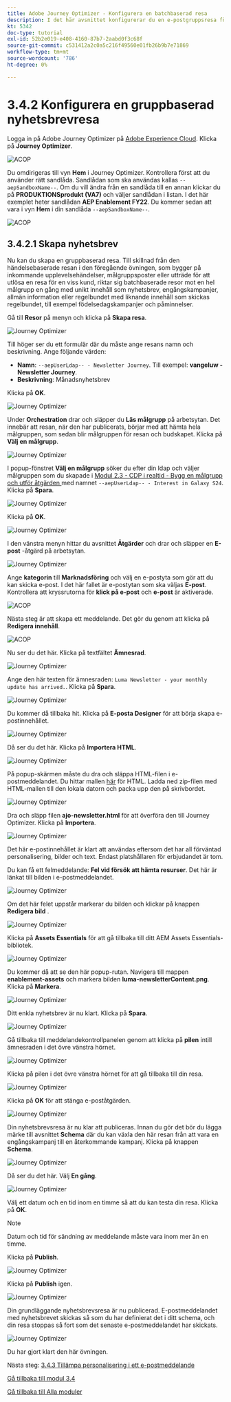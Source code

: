 ```yaml
---
title: Adobe Journey Optimizer - Konfigurera en batchbaserad resa
description: I det här avsnittet konfigurerar du en e-postgruppsresa för att skicka ett nyhetsbrev
kt: 5342
doc-type: tutorial
exl-id: 52b2e019-e408-4160-87b7-2aabd0f3c68f
source-git-commit: c531412a2c0a5c216f49560e01fb26b9b7e71869
workflow-type: tm+mt
source-wordcount: '786'
ht-degree: 0%

---
```


# 3.4.2 Konfigurera en gruppbaserad nyhetsbrevresa

Logga in på Adobe Journey Optimizer på [Adobe Experience Cloud](https://experience.adobe.com). Klicka på **Journey Optimizer**.

![ACOP](./../../../modules/ajo-b2c/module3.1/images/acophome.png)

Du omdirigeras till vyn **Hem** i Journey Optimizer. Kontrollera först att du använder rätt sandlåda. Sandlådan som ska användas kallas `--aepSandboxName--`. Om du vill ändra från en sandlåda till en annan klickar du på **PRODUKTIONSprodukt (VA7)** och väljer sandlådan i listan. I det här exemplet heter sandlådan **AEP Enablement FY22**. Du kommer sedan att vara i vyn **Hem** i din sandlåda `--aepSandboxName--`.

![ACOP](./../../../modules/ajo-b2c/module3.1/images/acoptriglp.png)

## 3.4.2.1 Skapa nyhetsbrev

Nu kan du skapa en gruppbaserad resa. Till skillnad från den händelsebaserade resan i den föregående övningen, som bygger på inkommande upplevelsehändelser, målgruppsposter eller utträde för att utlösa en resa för en viss kund, riktar sig batchbaserade resor mot en hel målgrupp en gång med unikt innehåll som nyhetsbrev, engångskampanjer, allmän information eller regelbundet med liknande innehåll som skickas regelbundet, till exempel födelsedagskampanjer och påminnelser.

Gå till **Resor** på menyn och klicka på **Skapa resa**.

![Journey Optimizer](./images/oc43.png)

Till höger ser du ett formulär där du måste ange resans namn och beskrivning. Ange följande värden:

- **Namn**: `--aepUserLdap-- - Newsletter Journey`. Till exempel: **vangeluw - Newsletter Journey**.
- **Beskrivning**: Månadsnyhetsbrev

Klicka på **OK**.

![Journey Optimizer](./images/batchj2.png)

Under **Orchestration** drar och släpper du **Läs målgrupp** på arbetsytan. Det innebär att resan, när den har publicerats, börjar med att hämta hela målgruppen, som sedan blir målgruppen för resan och budskapet. Klicka på **Välj en målgrupp**.

![Journey Optimizer](./images/batchj3.png)

I popup-fönstret **Välj en målgrupp** söker du efter din ldap och väljer målgruppen som du skapade i [Modul 2.3 - CDP i realtid - Bygg en målgrupp och utför åtgärden ](./../../../modules/rtcdp-b2c/module2.3/real-time-cdp-build-a-segment-take-action.md) med namnet `--aepUserLdap-- - Interest in Galaxy S24`. Klicka på **Spara**.

![Journey Optimizer](./images/batchj5.png)

Klicka på **OK**.

![Journey Optimizer](./images/batchj6.png)

I den vänstra menyn hittar du avsnittet **Åtgärder** och drar och släpper en **E-post** -åtgärd på arbetsytan.

![Journey Optimizer](./images/batchj7.png)

Ange **kategorin** till **Marknadsföring** och välj en e-postyta som gör att du kan skicka e-post. I det här fallet är e-postytan som ska väljas **E-post**. Kontrollera att kryssrutorna för **klick på e-post** och **e-post** är aktiverade.

![ACOP](./images/journeyactions1eee.png)

Nästa steg är att skapa ett meddelande. Det gör du genom att klicka på **Redigera innehåll**.

![ACOP](./images/journeyactions2.png)

Nu ser du det här. Klicka på textfältet **Ämnesrad**.

![Journey Optimizer](./images/batch4.png)

Ange den här texten för ämnesraden: `Luma Newsletter - your monthly update has arrived.`. Klicka på **Spara**.

![Journey Optimizer](./images/batch5.png)

Du kommer då tillbaka hit. Klicka på **E-posta Designer** för att börja skapa e-postinnehållet.

![Journey Optimizer](./images/batch6.png)

Då ser du det här. Klicka på **Importera HTML**.

![Journey Optimizer](./images/batch7.png)

På popup-skärmen måste du dra och släppa HTML-filen i e-postmeddelandet. Du hittar mallen [här](./../../../assets/html/ajo-newsletter.html.zip) för HTML. Ladda ned zip-filen med HTML-mallen till den lokala datorn och packa upp den på skrivbordet.

![Journey Optimizer](./images/html1.png)

Dra och släpp filen **ajo-newsletter.html** för att överföra den till Journey Optimizer. Klicka på **Importera**.

![Journey Optimizer](./images/batch8.png)

Det här e-postinnehållet är klart att användas eftersom det har all förväntad personalisering, bilder och text. Endast platshållaren för erbjudandet är tom.

Du kan få ett felmeddelande: **Fel vid försök att hämta resurser**. Det här är länkat till bilden i e-postmeddelandet.

![Journey Optimizer](./images/errorfetch.png)

Om det här felet uppstår markerar du bilden och klickar på knappen **Redigera bild** .

![Journey Optimizer](./images/errorfetch1.png)

Klicka på **Assets Essentials** för att gå tillbaka till ditt AEM Assets Essentials-bibliotek.

![Journey Optimizer](./images/errorfetch2.png)

Du kommer då att se den här popup-rutan. Navigera till mappen **enablement-assets** och markera bilden **luma-newsletterContent.png**. Klicka på **Markera**.

![Journey Optimizer](./images/errorfetch3.png)

Ditt enkla nyhetsbrev är nu klart. Klicka på **Spara**.

![Journey Optimizer](./images/ready.png)

Gå tillbaka till meddelandekontrollpanelen genom att klicka på **pilen** intill ämnesraden i det övre vänstra hörnet.

![Journey Optimizer](./images/batch9.png)

Klicka på pilen i det övre vänstra hörnet för att gå tillbaka till din resa.

![Journey Optimizer](./images/oc79aeee.png)

Klicka på **OK** för att stänga e-poståtgärden.

![Journey Optimizer](./images/oc79beee.png)

Din nyhetsbrevsresa är nu klar att publiceras. Innan du gör det bör du lägga märke till avsnittet **Schema** där du kan växla den här resan från att vara en engångskampanj till en återkommande kampanj. Klicka på knappen **Schema**.

![Journey Optimizer](./images/batchj12.png)

Då ser du det här. Välj **En gång**.

![Journey Optimizer](./images/sch1.png)

Välj ett datum och en tid inom en timme så att du kan testa din resa. Klicka på **OK**.

>[!NOTE]
>
>Datum och tid för sändning av meddelande måste vara inom mer än en timme.

Klicka på **Publish**.

![Journey Optimizer](./images/batchj13.png)

Klicka på **Publish** igen.

![Journey Optimizer](./images/batchj14.png)

Din grundläggande nyhetsbrevsresa är nu publicerad. E-postmeddelandet med nyhetsbrevet skickas så som du har definierat det i ditt schema, och din resa stoppas så fort som det senaste e-postmeddelandet har skickats.

![Journey Optimizer](./images/batchj14eee.png)

Du har gjort klart den här övningen.

Nästa steg: [3.4.3 Tillämpa personalisering i ett e-postmeddelande](./ex3.md)

[Gå tillbaka till modul 3.4](./journeyoptimizer.md)

[Gå tillbaka till Alla moduler](../../../overview.md)
